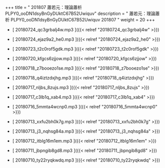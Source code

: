 +++
title = " 201807 蕭若元：理論蕭析 PLPY0_ooDN1dsyBnGyDUktC67B52Uwiquv"
description = "  蕭若元：理論蕭析 PLPY0_ooDN1dsyBnGyDUktC67B52Uwiquv 201807 "
weight = 20
+++



* [ 20180724_qc3grbalj4w.mp3 ]({{< relref "20180724_qc3grbalj4w" >}})


* [ 20180724_ejaz9a2_he0.mp3 ]({{< relref "20180724_ejaz9a2_he0" >}})


* [ 20180723_t2c0rof5gdk.mp3 ]({{< relref "20180723_t2c0rof5gdk" >}})


* [ 20180720_kfgcs6zjjow.mp3 ]({{< relref "20180720_kfgcs6zjjow" >}})


* [ 20180718_z7booezo1se.mp3 ]({{< relref "20180718_z7booezo1se" >}})


* [ 20180718_q4iztzdxjhg.mp3 ]({{< relref "20180718_q4iztzdxjhg" >}})


* [ 20180717_nljbs_8zujs.mp3 ]({{< relref "20180717_nljbs_8zujs" >}})


* [ 20180717_c3lb1q_xab4.mp3 ]({{< relref "20180717_c3lb1q_xab4" >}})


* [ 20180716_5mmta4wcnp0.mp3 ]({{< relref "20180716_5mmta4wcnp0" >}})


* [ 20180713_xxfu2bh0k7g.mp3 ]({{< relref "20180713_xxfu2bh0k7g" >}})


* [ 20180713_j3_nqhsg84a.mp3 ]({{< relref "20180713_j3_nqhsg84a" >}})


* [ 20180712_itblg16m1em.mp3 ]({{< relref "20180712_itblg16m1em" >}})


* [ 20180711_jbpngib8gd8.mp3 ]({{< relref "20180711_jbpngib8gd8" >}})


* [ 20180710_ty22ryqkwdq.mp3 ]({{< relref "20180710_ty22ryqkwdq" >}})

